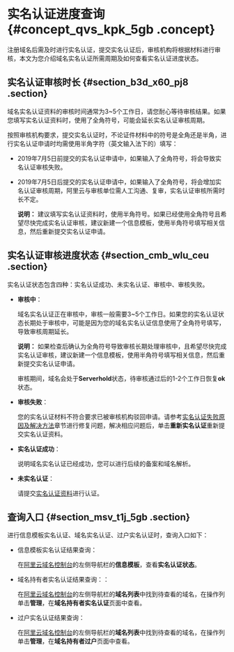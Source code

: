 # 实名认证进度查询 {#concept_qvs_kpk_5gb .concept}

注册域名后需及时进行实名认证，提交实名认证后，审核机构将根据材料进行审核，本文为您介绍域名实名认证所需周期及如何查看实名认证进度状态。

## 实名认证审核时长 {#section_b3d_x60_pj8 .section}

域名实名认证资料的审核时间通常为3~5个工作日，请您耐心等待审核结果。如果您填写实名认证资料时，使用了全角符号，可能会延长实名认证审核周期。

按照审核机构要求，提交实名认证时，不论证件材料中的符号是全角还是半角，进行实名认证申请时均需使用半角字符（英文输入法下的）填写：

-   2019年7月5日前提交的实名认证申请中，如果输入了全角符号，将会导致实名认证审核失败。
-   2019年7月5日后提交的实名认证申请中，如果输入了全角符号，将会增加实名认证审核周期，阿里云与审核单位需人工沟通、复审，实名认证审核所需时长不定。

    **说明：** 建议填写实名认证资料时，使用半角符号。如果已经使用全角符号且希望尽快完成实名认证审核，建议新建一个信息模板，使用半角符号填写相关信息，然后重新提交实名认证申请。


## 实名认证审核进度状态 {#section_cmb_wlu_ceu .section}

实名认证状态包含四种：实名认证成功、未实名认证、审核中、审核失败。

-   **审核中**：

    域名实名认证正在审核中，审核一般需要3~5个工作日。如果您的实名认证状态长期处于审核中，可能是因为您的域名实名认证信息使用了全角符号填写，导致审核周期延长。

    **说明：** 如果检查后确认为全角符号导致审核长期处理审核中，且希望尽快完成实名认证审核，建议新建一个信息模板，使用半角符号填写相关信息，然后重新提交实名认证申请。

    审核期间，域名会处于**Serverhold**状态，待审核通过后的1-2个工作日恢复**ok**状态。

-   **审核失败**：

    您的实名认证材料不符合要求已被审核机构驳回申请。请参考[实名认证失败原因及解决方法](cn.zh-CN/域名实名认证/实名认证失败原因及解决方案.md#)章节进行修复问题，解决相应问题后，单击**重新实名认证**重新提交实名认证资料。

-   **实名认证成功**：

    说明域名实名认证已经成功，您可以进行后续的备案和域名解析。

-   **未实名认证**：

    请提交[实名认证资料](cn.zh-CN/域名实名认证/域名实名认证所需资料.md#)进行认证。


## 查询入口 {#section_msv_t1j_5gb .section}

进行信息模板实名认证、域名实名认证、过户实名认证时，查询入口如下：

-   信息模板实名认证结果查询：

    在[阿里云域名控制台](https://dc.console.aliyun.com)的左侧导航栏的**信息模板**，查看**实名认证状态**。

-   域名持有者实名认证结果查询：：

    在[阿里云域名控制台](https://dc.console.aliyun.com)的左侧导航栏的**域名列表**中找到待查看的域名，在操作列单击**管理**，在**域名持有者实名认证**页面中查看。

-   过户实名认证结果查询：

    在[阿里云域名控制台](https://dc.console.aliyun.com)的左侧导航栏的**域名列表**中找到待查看的域名，在操作列单击**管理**，在**域名持有者过户**页面中查看。


